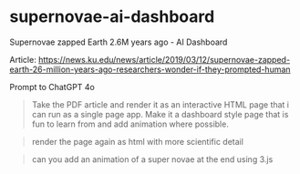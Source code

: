 # supernovae-ai-dashboard
Supernovae zapped Earth 2.6M years ago - AI Dashboard

Article: https://news.ku.edu/news/article/2019/03/12/supernovae-zapped-earth-26-million-years-ago-researchers-wonder-if-they-prompted-human

Prompt to ChatGPT 4o

> Take the PDF article and render it as an interactive HTML page that i can run as a single page app. Make it a dashboard style page that is fun to learn from and add animation where possible.

> render the page again as html with more scientific detail

> can you add an animation of a super novae at the end using 3.js

